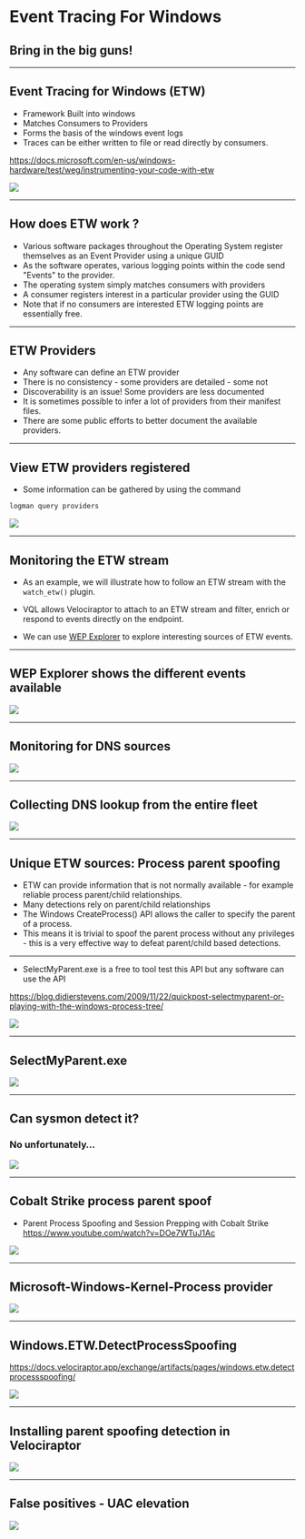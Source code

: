 
<!-- .slide: class="title" -->

# Event Tracing For Windows
## Bring in the big guns!

---

<!-- .slide: class="content" -->

## Event Tracing for Windows (ETW)

<div class="container small-font">
<div class="col">

* Framework Built into windows
* Matches Consumers to Providers
* Forms the basis of the windows event logs
* Traces can be either written to file or read directly by consumers.

https://docs.microsoft.com/en-us/windows-hardware/test/weg/instrumenting-your-code-with-etw

</div>
<div class="col">

<img src="ETW-architecture.png" style="bottom: inherit" class="inset" />

</div>
</div>

---

<!-- .slide: class="content" -->
## How does ETW work ?

* Various software packages throughout the Operating System register themselves as an Event Provider using a unique GUID
* As the software operates, various logging points within the code send "Events" to the provider.
* The operating system simply matches consumers with providers
* A consumer registers interest in a particular provider using the GUID
* Note that if no consumers are interested ETW logging points are essentially free.

---

<!-- .slide: class="content" -->
## ETW Providers

* Any software can define an ETW provider
* There is no consistency - some providers are detailed - some not
* Discoverability is an issue! Some providers are less documented
* It is sometimes possible to infer a lot of providers from their manifest files.
* There are some public efforts to better document the available providers.

---

<!-- .slide: class="content" -->
## View ETW providers registered

<div class="small-font">


* Some information can be gathered by using the command

```powershell
logman query providers
```

</div>


![](/modules/etw/ETW-providers.png)

---

<!-- .slide: class="content" -->

## Monitoring the ETW stream

* As an example, we will illustrate how to follow an ETW stream with
  the `watch_etw()` plugin.

* VQL allows Velociraptor to attach to an ETW stream and filter,
enrich or respond to events directly on the endpoint.

* We can use [WEP
Explorer](https://github.com/lallousx86/WinTools/tree/master/WEPExplorer)
to explore interesting sources of ETW events.

---

<!-- .slide: class="full_screen_diagram" -->
## WEP Explorer shows the different events available

![](/modules/etw/WEP-Explorer.png)

---

<!-- .slide: class="content" -->
## Monitoring for DNS sources

![](/modules/etw/DNS-ETW.png)

---

<!-- .slide: class="content" -->
## Collecting DNS lookup from the entire fleet

![](/modules/etw/DNS-from-everywhere.png)

---

<!-- .slide: class="content" -->
## Unique ETW sources: Process parent spoofing

* ETW can provide information that is not normally available - for
  example reliable process parent/child relationships.
* Many detections rely on parent/child relationships
* The Windows CreateProcess() API allows the caller to specify the
  parent of a process.
* This means it is trivial to spoof the parent process without any
  privileges - this is a very effective way to defeat parent/child
  based detections.

---

<!-- .slide: class="full_screen_diagram" -->

* SelectMyParent.exe is a free to tool test this API but any software can use the API

https://blog.didierstevens.com/2009/11/22/quickpost-selectmyparent-or-playing-with-the-windows-process-tree/

![](/modules/etw/select-my-parent.png)

---

<!-- .slide: class="content" -->
## SelectMyParent.exe

![](/modules/etw/select-my-parent-in-action.png)

---

<!-- .slide: class="full_screen_diagram" -->
## Can sysmon detect it?
### No unfortunately…

![](/modules/etw/sysmon-process-spoofing.png)

---

<!-- .slide: class="full_screen_diagram" -->
## Cobalt Strike process parent spoof

* Parent Process Spoofing and Session Prepping with Cobalt Strike
https://www.youtube.com/watch?v=DOe7WTuJ1Ac

![](/modules/etw/cs-training-process-spoof.png)


---

<!-- .slide: class="full_screen_diagram" -->
## Microsoft-Windows-Kernel-Process provider

![](/modules/etw/Microsoft-Windows-Kernel-Process.png)

---

<!-- .slide: class="full_screen_diagram" -->
## Windows.ETW.DetectProcessSpoofing

https://docs.velociraptor.app/exchange/artifacts/pages/windows.etw.detectprocessspoofing/

![](/modules/etw/Windows.ETW.DetectProcessSpoofing.png)


---

<!-- .slide: class="full_screen_diagram" -->
## Installing parent spoofing detection in Velociraptor

![](/modules/etw/Windows.ETW.DetectProcessSpoofing_results.png)

---

<!-- .slide: class="full_screen_diagram" -->
## False positives - UAC elevation

![](/modules/etw/Windows.ETW.DetectProcessSpoofing_fp.png)
